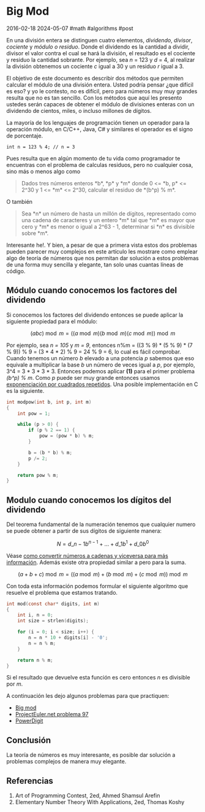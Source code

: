 <!-- vim: set spelllang=es_MX: -->

# Big Mod
2016-02-18 2024-05-07 #math #algorithms #post

En una división entera se distinguen cuatro elementos, *dividendo*, *divisor*, *cociente* y *módulo o residuo*. Donde el dividendo es la cantidad a dividir, divisor el valor contra el cual se hará la división, el resultado es el cociente y residuo la cantidad sobrante. Por ejemplo, sea *n* = 123 y *d* = 4, al realizar la división obtenemos un cociente *c* igual a 30 y un residuo *r* igual a 3.

El objetivo de este documento es describir dos métodos que permiten calcular el módulo de una división entera. Usted podría pensar ¿que difícil es eso? y yo le contesto, no es difícil, pero para números muy muy grandes resulta que no es tan sencillo. Con los métodos que aquí les presento ustedes serán capaces de obtener el módulo de divisiones enteras con un dividendo de cientos, miles, o incluso millones de dígitos.

La mayoría de los lenguajes de programación tienen un operador para la operación módulo, en C/C++, Java, C# y similares el operador es el signo de porcentaje.

```int n = 123 % 4; // n = 3```

Pues resulta que en algún momento de tu vida como programador te encuentras con el problema de calculas residuos, pero no cualquier cosa, sino más o menos algo como 

<blockquote>
  Dados tres números enteros *b*, *p* y *m* donde 0 <= *b, p* <= 2^30 y 1 <= *m* <= 2^30, calcular el residuo de *(b^p) % m*.
</blockquote>

O también

<blockquote>
  Sea *n* un número de hasta un millón de dígitos, representado como una cadena de caracteres y un entero *m* tal que *m* es mayor que cero y *m* es menor o igual a 2^63 - 1, determinar si *n* es divisible sobre *m*.
</blockquote>

Interesante he!. Y bien, a pesar de que a primera vista estos dos problemas pueden parecer muy complejos en este artículo les mostrare como emplear algo de teoría de números que nos permitan dar solución a estos problemas de una forma muy sencilla y elegante, tan solo unas cuantas líneas de código.

## Módulo cuando conocemos los factores del dividendo

Si conocemos los factores del dividendo entonces se puede aplicar la siguiente propiedad para el módulo:

$$(abc) \bmod m = ((a \bmod m)(b \bmod m)(c\bmod m))\bmod m$$

Por ejemplo, sea *n = 105* y *m = 9*, entonces n%m = ((3 % 9) * (5 % 9) * (7 % 9)) % 9 = (3 * 4 * 2) % 9 = 24 % 9 = 6, lo cual es fácil comprobar. Cuando tenemos un número *b* elevado a una potencia *p* sabemos que eso equivale a multiplicar la base *b* un número de veces igual a *p*, por ejemplo, 3^4 = 3 * 3 * 3 * 3. Entonces podemos aplicar **(1)** para el primer problema *(b^p) % m*. Como *p* puede ser muy grande entonces usamos [exponenciación por cuadrados repetidos](/recursion). Una posible implementación en C es la siguiente.


```c
int modpow(int b, int p, int m)
{
    int pow = 1;

    while (p > 0) {
        if (p % 2 == 1) {
            pow = (pow * b) % m;
        }

        b = (b * b) % m;
        p /= 2;
    }

    return pow % m;
}

```

## Modulo cuando conocemos los dígitos del dividendo

Del teorema fundamental de la numeración tenemos que cualquier numero se puede obtener a partir de sus dígitos de siguiente manera:

$$N=d\_{n-1}b^{n-1} +...+ d\_{1}b^{1} + d\_{0}b^{0}$$

Véase [como convertir números a cadenas y viceversa para más información](/numeros-y-cadenas). Además existe otra propiedad similar a  pero para la suma.

$$(a + b + c) \bmod m = ((a \bmod m) + (b \bmod m) + (c \bmod m)) \bmod m$$

Con toda esta información podemos formular el siguiente algoritmo que resuelve el problema que estamos tratando.

```c
int mod(const char* digits, int m)
{
    int i, n = 0;
    int size = strlen(digits);

    for (i = 0; i < size; i++) {
        n = n * 10 + digits[i] - '0';
        n = n % m;
    }

    return n % m;
}

```

Si el resultado que devuelve esta función es cero entonces *n* es divisible por *m*.

A continuación les dejo algunos problemas para que practiquen:

- [Big mod](http://uva.onlinejudge.org/index.php?option=com_onlinejudge&Itemid=8&category=5&page=show_problem&problem=310)
- [ProjectEuler.net problema 97](http://projecteuler.net/problem=97)
- [PowerDigit](http://community.topcoder.com/stat?c=problem_statement&pm=4515)

## Conclusión

La teoría de números es muy interesante, es posible dar solución a problemas complejos de manera muy elegante.

## Referencias

1. Art of Programming Contest, 2ed, Ahmed Shamsul Arefin
2. Elementary Number Theory With Applications, 2ed, Thomas Koshy
